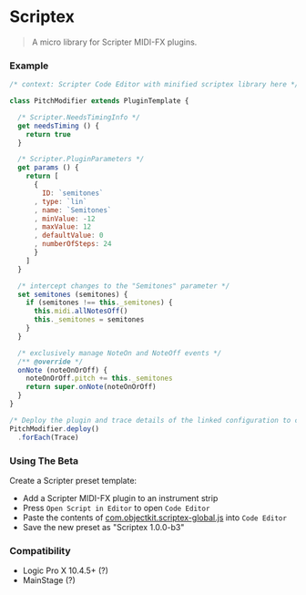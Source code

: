 # Scriptex
> A micro library for Scripter MIDI-FX plugins.

### Example
```js
/* context: Scripter Code Editor with minified scriptex library here */

class PitchModifier extends PluginTemplate {

  /* Scripter.NeedsTimingInfo */
  get needsTiming () {
    return true
  }

  /* Scripter.PluginParameters */
  get params () {
    return [
      {
        ID: `semitones`
      , type: `lin`
      , name: `Semitones`
      , minValue: -12
      , maxValue: 12
      , defaultValue: 0
      , numberOfSteps: 24
      }
    ]
  }

  /* intercept changes to the "Semitones" parameter */
  set semitones (semitones) {
    if (semitones !== this._semitones) {
      this.midi.allNotesOff()
      this._semitones = semitones
    }
  }

  /* exclusively manage NoteOn and NoteOff events */
  /** @override */
  onNote (noteOnOrOff) {
    noteOnOrOff.pitch += this._semitones
    return super.onNote(noteOnOrOff)
  }
}

/* Deploy the plugin and trace details of the linked configuration to console */
PitchModifier.deploy()
  .forEach(Trace)

```

### Using The Beta
Create a Scripter preset template:
- Add a Scripter MIDI-FX plugin to an instrument strip
- Press `Open Script in Editor` to open `Code Editor`
- Paste the contents of [com.objectkit.scriptex-global.js](https://github.com/objectkit/scriptex/releases/latest) into `Code Editor`
- Save the new preset as "Scriptex 1.0.0-b3"

### Compatibility
- Logic Pro X 10.4.5+ (?)
- MainStage (?)
